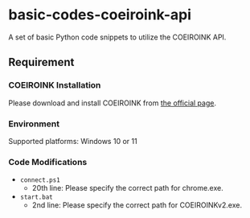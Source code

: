# basic-codes-coeiroink-api
A set of basic Python code snippets to utilize the COEIROINK API.

## Requirement
### COEIROINK Installation
Please download and install COEIROINK from [the official page](https://coeiroink.com/).

### Environment
Supported platforms: Windows 10 or 11

### Code Modifications
- `connect.ps1`
    - 20th line: Please specify the correct path for chrome.exe.
- `start.bat`
    - 2nd line: Please specify the correct path for COEIROINKv2.exe.
